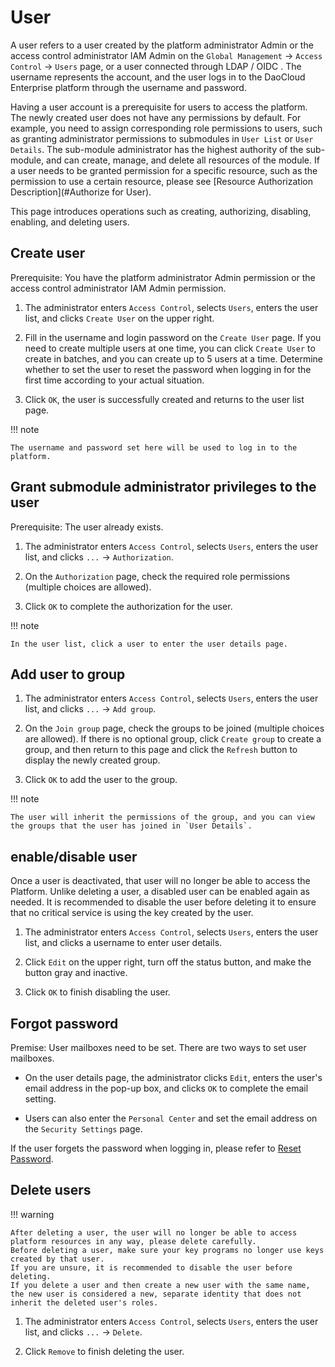 # User

A user refers to a user created by the platform administrator Admin or the access control administrator IAM Admin on the `Global Management` -> `Access Control` -> `Users` page, or a user connected through LDAP / OIDC .
The username represents the account, and the user logs in to the DaoCloud Enterprise platform through the username and password.

Having a user account is a prerequisite for users to access the platform. The newly created user does not have any permissions by default. For example, you need to assign corresponding role permissions to users, such as granting administrator permissions to submodules in `User List` or `User Details`.
The sub-module administrator has the highest authority of the sub-module, and can create, manage, and delete all resources of the module.
If a user needs to be granted permission for a specific resource, such as the permission to use a certain resource, please see [Resource Authorization Description](#Authorize for User).

This page introduces operations such as creating, authorizing, disabling, enabling, and deleting users.

## Create user

Prerequisite: You have the platform administrator Admin permission or the access control administrator IAM Admin permission.

1. The administrator enters `Access Control`, selects `Users`, enters the user list, and clicks `Create User` on the upper right.

    

2. Fill in the username and login password on the `Create User` page. If you need to create multiple users at one time, you can click `Create User` to create in batches, and you can create up to 5 users at a time. Determine whether to set the user to reset the password when logging in for the first time according to your actual situation.

    

3. Click `OK`, the user is successfully created and returns to the user list page.

!!! note

    The username and password set here will be used to log in to the platform.

## Grant submodule administrator privileges to the user

Prerequisite: The user already exists.

1. The administrator enters `Access Control`, selects `Users`, enters the user list, and clicks `...` -> `Authorization`.

    

2. On the `Authorization` page, check the required role permissions (multiple choices are allowed).

    

3. Click `OK` to complete the authorization for the user.

!!! note

    In the user list, click a user to enter the user details page.

## Add user to group

1. The administrator enters `Access Control`, selects `Users`, enters the user list, and clicks `...` -> `Add group`.

    

2. On the `Join group` page, check the groups to be joined (multiple choices are allowed). If there is no optional group, click `Create group` to create a group, and then return to this page and click the `Refresh` button to display the newly created group.

    

3. Click `OK` to add the user to the group.

!!! note

    The user will inherit the permissions of the group, and you can view the groups that the user has joined in `User Details`.

## enable/disable user

Once a user is deactivated, that user will no longer be able to access the Platform. Unlike deleting a user, a disabled user can be enabled again as needed. It is recommended to disable the user before deleting it to ensure that no critical service is using the key created by the user.

1. The administrator enters `Access Control`, selects `Users`, enters the user list, and clicks a username to enter user details.

    

2. Click `Edit` on the upper right, turn off the status button, and make the button gray and inactive.

    

3. Click `OK` to finish disabling the user.

## Forgot password

Premise: User mailboxes need to be set. There are two ways to set user mailboxes.

- On the user details page, the administrator clicks `Edit`, enters the user's email address in the pop-up box, and clicks `OK` to complete the email setting.

    

- Users can also enter the `Personal Center` and set the email address on the `Security Settings` page.

    

If the user forgets the password when logging in, please refer to [Reset Password](../password.md).

## Delete users

!!! warning

    After deleting a user, the user will no longer be able to access platform resources in any way, please delete carefully.
    Before deleting a user, make sure your key programs no longer use keys created by that user.
    If you are unsure, it is recommended to disable the user before deleting.
    If you delete a user and then create a new user with the same name, the new user is considered a new, separate identity that does not inherit the deleted user's roles.

1. The administrator enters `Access Control`, selects `Users`, enters the user list, and clicks `...` -> `Delete`.

    

2. Click `Remove` to finish deleting the user.

    